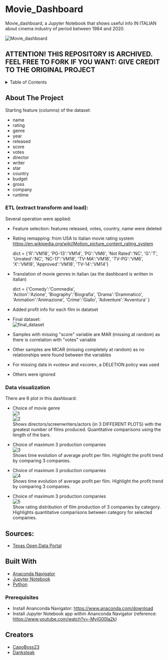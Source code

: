 # Movie_Dashboard

Movie_dashboard, a Jupyter Notebook that shows useful info IN ITALIAN about cinema industry of period between 1984 and 2020.

![Movie_dashboard](/images/Movie_dashboard.png)

## ATTENTION! THIS REPOSITORY IS ARCHIVED. FEEL FREE TO FORK IF YOU WANT: GIVE CREDIT TO THE ORIGINAL PROJECT

<!-- TABLE OF CONTENTS -->
<details>
  <summary>Table of Contents</summary>
  <ol>
    <li>
      <a href="#about-the-project">About The Project</a>
    </li>
    <li>
      <a href="#sources">Sources</a>
    </li>
    <li>
        <a href="#built-with">Built With</a>
   </li>
    <li>
        <a href="#prerequisites">Prerequisites</a>
   </li>
    <li>
        <a href="#creators">Creators</a>
    </li>
  </ol>
</details>

<!-- ABOUT THE PROJECT -->
## About The Project

Starting feature (columns) of the dataset:
* name
* rating
* genre
* year
* released
* score
* votes
* director
* writer
* star
* country
* budget
* gross
* company
* runtime

### ETL (extract transform and load):
Several operation were applied:
* Feature selection: features released, votes, country, name were deleted
* Rating remapping: from USA to italian movie rating system https://en.wikipedia.org/wiki/Motion_picture_content_rating_system

  dict = {'R':'VM18',
  'PG-13':'VM14',
  'PG':'VM6',
  'Not Rated':'NC',
  'G':'T',
  'Unrated':'NC',
  'NC-17':'VM18',
  'TV-MA':'VM18',
  'TV-PG':'VM6',
  'X':'VM18',
  'Approved':'VM18',
  'TV-14':'VM14'}

* Translation of movie genres in italian (as the dashboard is written in italian)

  dict = {'Comedy':'Commedia',          
  'Action':'Azione', 
  'Biography':'Biografia',
  'Drama':'Drammatico',
  'Animation':'Animazione',
  'Crime':'Giallo',
  'Adventure':'Avventura'
  }

* Added profit info for each film in datatset
* Final dataset: <br>
    ![final_dataset](/images/final_dataset.png)
    <br>
* Samples with missing "score" variable are MAR (missing at random) as there is correlation with "votes" variable
* Other samples are MCAR (missing completely at random) as no relationships were found between the variables
* For missing data in «votes» and «score», a DELETION policy was used
* Others were ignored

### Data visualization
There are 6 plot in this dashboard:
* Choice of movie genre <br>
  ![1](/images/1.png) 
  <br> 
  ![2](/images/2.png)
  <br>
  Shows directors/screenwriters/actors (in 3 DIFFERENT PLOTS) with the greatest number of films produced. Quantitative comparisons using the length of the bars.
  
* Choice of maximum 3 production companies
  <br>
  ![3](/images/3.png)
  <br>
  Shows time evolution of average profit per film. Highlight the profit trend by comparing 3 companies.

* Choice of maximum 3 production companies
  <br>
  ![4](/images/4.png)
  <br>
  Shows time evolution of average profit per film. Highlight the profit trend by comparing 3 companies.

* Choice of maximum 3 production companies
  <br>
  ![5](/images/5.png)
  <br>
  Show rating distribution of film production of 3 companies by category. Highlights quantitative comparisons between category for selected companies.

<!-- SOURCES -->
## Sources:
* [Texas Open Data Portal](https://data.texas.gov/dataset/Movie-Data-Demonstration-Dataset/783c-ev6z/about_data)

<!-- BUILT WITH -->
## Built With

* [Anaconda Navigator](https://www.anaconda.com/anaconda-navigator)
* [Jupyter Notebook](https://jupyter.org/)
* [Python](https://www.python.org/)


<!-- PREREQUISITES -->

### Prerequisites

* Install Ananconda Navigator: https://www.anaconda.com/download
* Install Jupyter Notebook app within Ananconda Navigator (reference: https://www.youtube.com/watch?v=-MyjG00la2k)

<!-- CREATORS -->
## Creators

* [CapoBoss23](https://github.com/CapoBoss23)
* [Danksteak](https://github.com/Danksteak)
